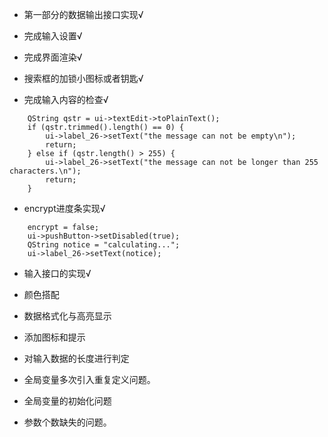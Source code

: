 * 第一部分的数据输出接口实现√

* 完成输入设置√

* 完成界面渲染√

* 搜索框的加锁小图标或者钥匙√

* 完成输入内容的检查√

```
    QString qstr = ui->textEdit->toPlainText();
    if (qstr.trimmed().length() == 0) {
        ui->label_26->setText("the message can not be empty\n");
        return;
    } else if (qstr.length() > 255) {
        ui->label_26->setText("the message can not be longer than 255 characters.\n");
        return;
    }
```
* encrypt进度条实现√

```
    encrypt = false;
    ui->pushButton->setDisabled(true);
    QString notice = "calculating...";
    ui->label_26->setText(notice);
```
* 输入接口的实现√


* 颜色搭配
* 数据格式化与高亮显示
* 添加图标和提示
* 对输入数据的长度进行判定


* 全局变量多次引入重复定义问题。
* 全局变量的初始化问题
* 参数个数缺失的问题。